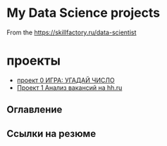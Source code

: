  # My Data Science projects

From  the  https://skillfactory.ru/data-scientist
# проекты
* [проект 0 ИГРА: УГАДАЙ ЧИСЛО](https://github.com/dmitruy11/DMITRIY/blob/master/project_0)
* [Проект 1 Анализ вакансий на hh.ru]( https://github.com/dmitruy11/DMITRIY/tree/master/project_1)
## Оглавление
## Ссылки на резюме
